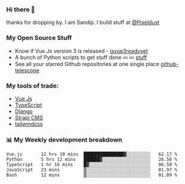 ### Hi there 👋

thanks for dropping by.
I am Sandip. I build stuff at [@Pixeldust](github.com/pixeldust-in/)

###  **My Open Source Stuff**

 - Know if Vue Js version 3 is released -  [isvue3readyyet](https://github.com/sandiprb/isvue3readyyet)
 - A bunch of Python scripts to get stuff done 💤 💤 [stuff](https://github.com/sandiprb/stuff)
 - See all your starred Github repositories at one single place [github-telescope](https://github.com/sandiprb/github-telescope)



###  **My tools of trade:**
 - [Vue Js](https://github.com/vuejs/vue/)
 - [TypeScript](https://github.com/microsoft/TypeScript)
 - [Django](github.com/django/django)
 - [Strapi CMS](github.com/strapi/strapi)
 - [tailwindcss](https://github.com/tailwindlabs/tailwindcss)


###  📊 **My Weekly development breakdown**
<!--START_SECTION:waka-->
```text
Vue.js       12 hrs 10 mins  ███████████████▓░░░░░░░░░   62.17 % 
Python       5 hrs 12 mins   ██████▓░░░░░░░░░░░░░░░░░░   26.56 % 
TypeScript   1 hr 16 mins    █▓░░░░░░░░░░░░░░░░░░░░░░░   06.50 % 
JavaScript   23 mins         ▒░░░░░░░░░░░░░░░░░░░░░░░░   01.97 % 
Bash         12 mins         ▒░░░░░░░░░░░░░░░░░░░░░░░░   01.09 % 
```
<!--END_SECTION:waka-->
